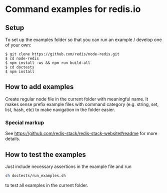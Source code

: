 # Command examples for redis.io

## Setup

To set up the examples folder so that you can run an example / develop one of your own:

```
$ git clone https://github.com/redis/node-redis.git
$ cd node-redis
$ npm install -ws && npm run build-all
$ cd doctests
$ npm install
```

## How to add examples

Create regular node file in the current folder with meaningful name. It makes sense prefix example files with
command category (e.g. string, set, list, hash, etc) to make navigation in the folder easier.

### Special markup

See https://github.com/redis-stack/redis-stack-website#readme for more details.

## How to test the examples

Just include necessary assertions in the example file and run
```bash
sh doctests/run_examples.sh
```
to test all examples in the current folder.
